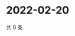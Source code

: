 # 2022-02-20

共 0 条

<!-- BEGIN WEIBO -->
<!-- 最后更新时间 Sun Feb 20 2022 15:08:48 GMT+0800 (China Standard Time) -->

<!-- END WEIBO -->
